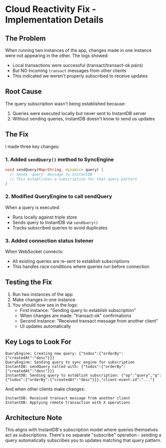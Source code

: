 # Cloud Reactivity Fix - Implementation Details

## The Problem
When running two instances of the app, changes made in one instance were not appearing in the other. The logs showed:
- Local transactions were successful (transact/transact-ok pairs)
- But NO incoming `transact` messages from other clients
- This indicated we weren't properly subscribed to receive updates

## Root Cause
The query subscription wasn't being established because:
1. Queries were executed locally but never sent to InstantDB server
2. Without sending queries, InstantDB doesn't know to send us updates

## The Fix
I made three key changes:

### 1. Added `sendQuery()` method to SyncEngine
```dart
void sendQuery(Map<String, dynamic> query) {
  // Sends 'query' message to InstantDB
  // This establishes a subscription for that query pattern
}
```

### 2. Modified QueryEngine to call sendQuery
When a query is executed:
- Runs locally against triple store
- Sends query to InstantDB via `sendQuery()`
- Tracks subscribed queries to avoid duplicates

### 3. Added connection status listener
When WebSocket connects:
- All existing queries are re-sent to establish subscriptions
- This handles race conditions where queries run before connection

## Testing the Fix
1. Run two instances of the app
2. Make changes in one instance
3. You should now see in the logs:
   - First instance: "Sending query to establish subscription"
   - When changes are made: "transact-ok" confirmations
   - Second instance: "Received transact message from another client"
   - UI updates automatically

## Key Logs to Look For
```
QueryEngine: Creating new query: {"todos":{"orderBy":{"createdAt":"desc"}}}
QueryEngine: Sending query to sync engine for subscription
InstantDB: sendQuery called with: {"todos":{"orderBy":{"createdAt":"desc"}}}
InstantDB: Sending query to establish subscription: {"op":"query","q":{"todos":{"orderBy":{"createdAt":"desc"}}},"client-event-id":"..."}
```

And when other clients make changes:
```
InstantDB: Received transact message from another client
InstantDB: Applying remote transaction with X operations
```

## Architecture Note
This aligns with InstantDB's subscription model where queries themselves act as subscriptions. There's no separate "subscribe" operation - sending a query automatically subscribes you to updates matching that query pattern.